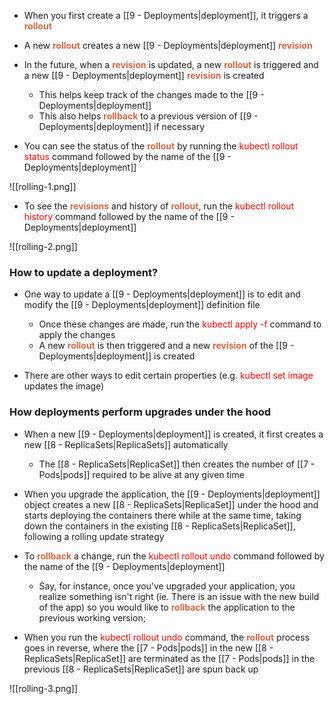 - When you first create a [[9 - Deployments|deployment]], it triggers a <b><span style="color:#d46644">rollout</span></b>

- A new <b><span style="color:#d46644">rollout</span></b> creates a new [[9 - Deployments|deployment]] <b><span style="color:#d46644">revision</span></b>

- In the future, when a <b><span style="color:#d46644">revision</span></b> is updated, a new <b><span style="color:#d46644">rollout</span></b> is triggered and a new [[9 - Deployments|deployment]] <b><span style="color:#d46644">revision</span></b> is created
	- This helps keep track of the changes made to the [[9 - Deployments|deployment]]
	- This also helps <b><span style="color:#d46644">rollback</span></b> to a previous version of [[9 - Deployments|deployment]] if necessary

- You can see the status of the <b><span style="color:#d46644">rollout</span></b> by running the <span style="color:red">kubectl rollout status</span> command followed by the name of the [[9 - Deployments|deployment]]

![[rolling-1.png]]

- To see the <b><span style="color:#d46644">revisions</span></b> and history of <b><span style="color:#d46644">rollout</span></b>, run the <span style="color:red">kubectl rollout history</span> command followed by the name of the [[9 - Deployments|deployment]]

![[rolling-2.png]]

### How to update a deployment?

- One way to update a [[9 - Deployments|deployment]] is to edit and modify the [[9 - Deployments|deployment]] definition file
	- Once these changes are made, run the <span style="color:red">kubectl apply -f</span> command to apply the changes
	- A new <b><span style="color:#d46644">rollout</span></b> is then triggered and a new <b><span style="color:#d46644">revision</span></b> of the [[9 - Deployments|deployment]] is created

- There are other ways to edit certain properties (e.g. <span style="color:red">kubectl set image</span> updates the image)

### How deployments perform upgrades under the hood

- When a new [[9 - Deployments|deployment]] is created, it first creates a new [[8 - ReplicaSets|ReplicaSets]] automatically
	- The [[8 - ReplicaSets|ReplicaSet]] then creates the number of [[7 - Pods|pods]] required to be alive at any given time

- When you upgrade the application, the [[9 - Deployments|deployment]] object creates a new [[8 - ReplicaSets|ReplicaSet]] under the hood and starts deploying the containers there while at the same time, taking down the containers in the existing [[8 - ReplicaSets|ReplicaSet]], following a rolling update strategy

- To <b><span style="color:#d46644">rollback</span></b> a change, run the <span style="color:red">kubectl rollout undo</span> command followed by the name of the [[9 - Deployments|deployment]]
	- Say, for instance, once you've upgraded your application, you realize something isn't right (ie. There is an issue with the new build of the app) so you would like to <b><span style="color:#d46644">rollback</span></b> the application to the previous working version;

- When you run the <span style="color:red">kubectl rollout undo</span> command, the <b><span style="color:#d46644">rollout</span></b> process goes in reverse, where the [[7 - Pods|pods]] in the new [[8 - ReplicaSets|ReplicaSet]] are terminated as the [[7 - Pods|pods]] in the previous [[8 - ReplicaSets|ReplicaSet]] are spun back up

![[rolling-3.png]]